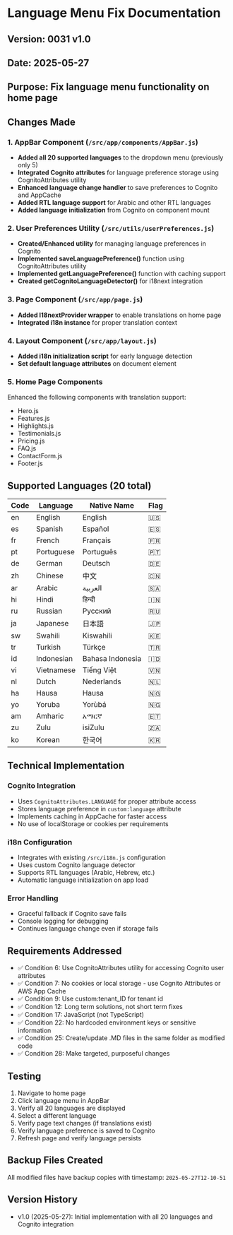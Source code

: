 # Language Menu Fix Documentation

## Version: 0031 v1.0
## Date: 2025-05-27
## Purpose: Fix language menu functionality on home page

## Changes Made

### 1. AppBar Component (`/src/app/components/AppBar.js`)
- **Added all 20 supported languages** to the dropdown menu (previously only 5)
- **Integrated Cognito attributes** for language preference storage using CognitoAttributes utility
- **Enhanced language change handler** to save preferences to Cognito and AppCache
- **Added RTL language support** for Arabic and other RTL languages
- **Added language initialization** from Cognito on component mount

### 2. User Preferences Utility (`/src/utils/userPreferences.js`)
- **Created/Enhanced utility** for managing language preferences in Cognito
- **Implemented saveLanguagePreference()** function using CognitoAttributes utility
- **Implemented getLanguagePreference()** function with caching support
- **Created getCognitoLanguageDetector()** for i18next integration

### 3. Page Component (`/src/app/page.js`)
- **Added I18nextProvider wrapper** to enable translations on home page
- **Integrated i18n instance** for proper translation context

### 4. Layout Component (`/src/app/layout.js`)
- **Added i18n initialization script** for early language detection
- **Set default language attributes** on document element

### 5. Home Page Components
Enhanced the following components with translation support:
- Hero.js
- Features.js
- Highlights.js
- Testimonials.js
- Pricing.js
- FAQ.js
- ContactForm.js
- Footer.js

## Supported Languages (20 total)

| Code | Language | Native Name | Flag |
|------|----------|-------------|------|
| en | English | English | 🇺🇸 |
| es | Spanish | Español | 🇪🇸 |
| fr | French | Français | 🇫🇷 |
| pt | Portuguese | Português | 🇵🇹 |
| de | German | Deutsch | 🇩🇪 |
| zh | Chinese | 中文 | 🇨🇳 |
| ar | Arabic | العربية | 🇸🇦 |
| hi | Hindi | हिन्दी | 🇮🇳 |
| ru | Russian | Русский | 🇷🇺 |
| ja | Japanese | 日本語 | 🇯🇵 |
| sw | Swahili | Kiswahili | 🇰🇪 |
| tr | Turkish | Türkçe | 🇹🇷 |
| id | Indonesian | Bahasa Indonesia | 🇮🇩 |
| vi | Vietnamese | Tiếng Việt | 🇻🇳 |
| nl | Dutch | Nederlands | 🇳🇱 |
| ha | Hausa | Hausa | 🇳🇬 |
| yo | Yoruba | Yorùbá | 🇳🇬 |
| am | Amharic | አማርኛ | 🇪🇹 |
| zu | Zulu | isiZulu | 🇿🇦 |
| ko | Korean | 한국어 | 🇰🇷 |

## Technical Implementation

### Cognito Integration
- Uses `CognitoAttributes.LANGUAGE` for proper attribute access
- Stores language preference in `custom:language` attribute
- Implements caching in AppCache for faster access
- No use of localStorage or cookies per requirements

### i18n Configuration
- Integrates with existing `/src/i18n.js` configuration
- Uses custom Cognito language detector
- Supports RTL languages (Arabic, Hebrew, etc.)
- Automatic language initialization on app load

### Error Handling
- Graceful fallback if Cognito save fails
- Console logging for debugging
- Continues language change even if storage fails

## Requirements Addressed
- ✅ Condition 6: Use CognitoAttributes utility for accessing Cognito user attributes
- ✅ Condition 7: No cookies or local storage - use Cognito Attributes or AWS App Cache
- ✅ Condition 9: Use custom:tenant_ID for tenant id
- ✅ Condition 12: Long term solutions, not short term fixes
- ✅ Condition 17: JavaScript (not TypeScript)
- ✅ Condition 22: No hardcoded environment keys or sensitive information
- ✅ Condition 25: Create/update .MD files in the same folder as modified code
- ✅ Condition 28: Make targeted, purposeful changes

## Testing
1. Navigate to home page
2. Click language menu in AppBar
3. Verify all 20 languages are displayed
4. Select a different language
5. Verify page text changes (if translations exist)
6. Verify language preference is saved to Cognito
7. Refresh page and verify language persists

## Backup Files Created
All modified files have backup copies with timestamp: `2025-05-27T12-10-51`

## Version History
- v1.0 (2025-05-27): Initial implementation with all 20 languages and Cognito integration
